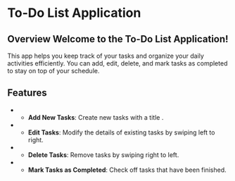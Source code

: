 # To-Do List Application 
## Overview Welcome to the To-Do List Application! 
This app helps you keep track of your tasks and organize your daily activities efficiently. 
You can add, edit, delete, and mark tasks as completed to stay on top of your schedule. 
## Features
   - - **Add New Tasks**: Create new tasks with a title .
   - - **Edit Tasks**: Modify the details of existing tasks by swiping left to right.
   - - **Delete Tasks**: Remove tasks by swiping right to left.
   - - **Mark Tasks as Completed**: Check off tasks that have been finished. 
 

